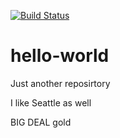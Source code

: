 [![Build Status](https://dev.azure.com/aldudin/aldudin/_apis/build/status/aldudin.hello-world%20(1)?branchName=master)](https://dev.azure.com/aldudin/aldudin/_build/latest?definitionId=2&branchName=master)
# hello-world
Just another reposirtory

I like Seattle
as well

BIG DEAL
gold
